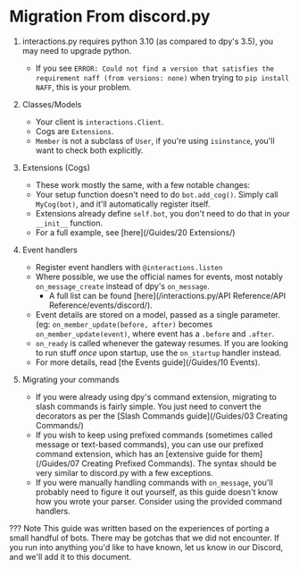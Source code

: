 # Migration From discord.py

1. interactions.py requires python 3.10 (as compared to dpy's 3.5), you may need to upgrade python.
     - If you see `ERROR: Could not find a version that satisfies the requirement naff (from versions: none)` when trying to `pip install NAFF`, this is your problem.

2. Classes/Models
     - Your client is `interactions.Client`.
     - Cogs are `Extensions`.
     - `Member` is not a subclass of `User`, if you're using `isinstance`, you'll want to check both explicitly.

3. Extensions (Cogs)
     - These work mostly the same, with a few notable changes:
     - Your setup function doesn't need to do `bot.add_cog()`.  Simply call `MyCog(bot)`, and it'll automatically register itself.
     - Extensions already define `self.bot`, you don't need to do that in your `__init__` function.
     - For a full example, see [here](/Guides/20 Extensions/)

4. Event handlers
     - Register event handlers with `@interactions.listen`
     - Where possible, we use the official names for events, most notably `on_message_create` instead of dpy's `on_message`.
       - A full list can be found [here](/interactions.py/API Reference/API Reference/events/discord/).
     - Event details are stored on a model, passed as a single parameter. (eg: `on_member_update(before, after)` becomes `on_member_update(event)`, where event has a `.before` and `.after`.
     - `on_ready` is called whenever the gateway resumes. If you are looking to run stuff *once* upon startup, use the `on_startup` handler instead.
     - For more details, read [the Events guide](/Guides/10 Events).

5. Migrating your commands
     - If you were already using dpy's command extension, migrating to slash commands is fairly simple.  You just need to convert the decorators as per the [Slash Commands guide](/Guides/03 Creating Commands/)
     - If you wish to keep using prefixed commands (sometimes called message or text-based commands), you can use our prefixed command extension, which has an [extensive guide for them](/Guides/07 Creating Prefixed Commands). The syntax should be very similar to discord.py with a few exceptions.
     - If you were manually handling commands with `on_message`, you'll probably need to figure it out yourself, as this guide doesn't know how you wrote your parser.  Consider using the provided command handlers.

??? Note
    This guide was written based on the experiences of porting a small handful of bots.  There may be gotchas that we did not encounter.  If you run into anything you'd like to have known, let us know in our Discord, and we'll add it to this document.

